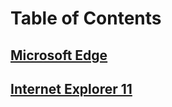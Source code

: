 # Table of Contents
## [Microsoft Edge](edge/index.md)
## [Internet Explorer 11](internet-explorer/index.md)